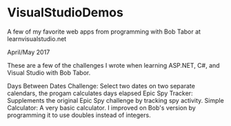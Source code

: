 # VisualStudioDemos
A few of my favorite web apps from programming with Bob Tabor at learnvisualstudio.net

April/May 2017

These are a few of the challenges I wrote when learning ASP.NET, C#, and Visual Studio with Bob Tabor.

Days Between Dates Challenge: Select two dates on two separate calendars, the progam calculates days elapsed
Epic Spy Tracker: Supplements the original Epic Spy challenge by tracking spy activity.
Simple Calculator: A very basic calculator. I improved on Bob's version by programming it to use doubles instead of integers.

